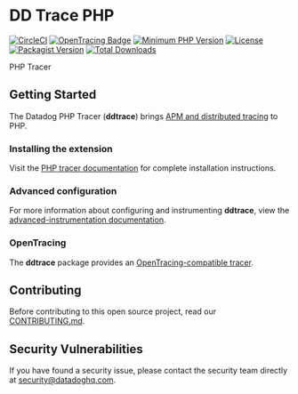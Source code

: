 # DD Trace PHP

[![CircleCI](https://circleci.com/gh/DataDog/dd-trace-php/tree/master.svg?style=svg)](https://circleci.com/gh/DataDog/dd-trace-php/tree/master)
[![OpenTracing Badge](https://img.shields.io/badge/OpenTracing-enabled-blue.svg)](http://opentracing.io)
[![Minimum PHP Version](https://img.shields.io/badge/php-%3E%3D%205.4-8892BF.svg)](https://php.net/)
[![License](https://img.shields.io/badge/License-BSD%203--Clause-blue.svg)](LICENSE)
[![Packagist Version](https://img.shields.io/packagist/v/datadog/dd-trace.svg)](https://packagist.org/packages/datadog/dd-trace)
[![Total Downloads](https://img.shields.io/packagist/dt/datadog/dd-trace.svg)](https://packagist.org/packages/datadog/dd-trace)

PHP Tracer

## Getting Started

The Datadog PHP Tracer (**ddtrace**) brings [APM and distributed tracing](https://docs.datadoghq.com/tracing/) to PHP.

### Installing the extension

Visit the [PHP tracer documentation](https://docs.datadoghq.com/tracing/languages/php/) for complete installation instructions.

### Advanced configuration

For more information about configuring and instrumenting **ddtrace**, view the [advanced-instrumentation documentation](https://docs.datadoghq.com/tracing/advanced_usage/?tab=php).

### OpenTracing

The **ddtrace** package provides an [OpenTracing-compatible tracer](https://docs.datadoghq.com/tracing/advanced_usage/?tab=php#opentracing).

## Contributing

Before contributing to this open source project, read our [CONTRIBUTING.md](CONTRIBUTING.md).

## Security Vulnerabilities

If you have found a security issue, please contact the security team directly at [security@datadoghq.com](mailto:security@datadoghq.com).

